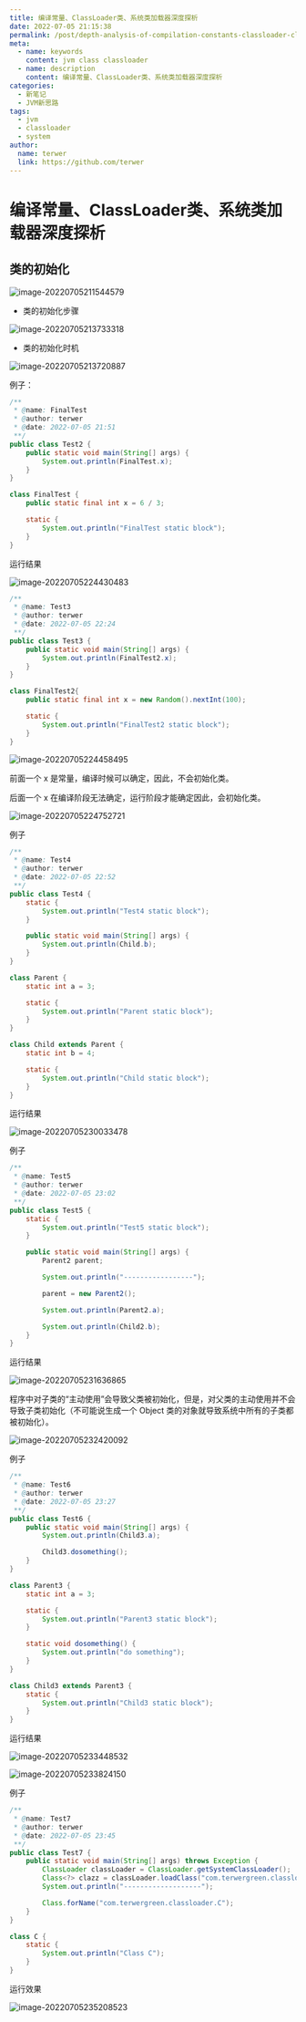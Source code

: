 ```yaml
---
title: 编译常量、ClassLoader类、系统类加载器深度探析
date: 2022-07-05 21:15:38
permalink: /post/depth-analysis-of-compilation-constants-classloader-classes-and-system-class-loaders.html
meta:
  - name: keywords
    content: jvm class classloader
  - name: description
    content: 编译常量、ClassLoader类、系统类加载器深度探析
categories:
  - 新笔记
  - JVM新思路
tags:
  - jvm
  - classloader
  - system
author: 
  name: terwer
  link: https://github.com/terwer
---
```


# 编译常量、ClassLoader类、系统类加载器深度探析

## 类的初始化

![image-20220705211544579](https://ghproxy.com/https://raw.githubusercontent.com/terwer/upload/main/img/20220705211550.png)

* 类的初始化步骤

![image-20220705213733318](https://ghproxy.com/https://raw.githubusercontent.com/terwer/upload/main/img/20220705213733.png)

* 类的初始化时机

![image-20220705213720887](https://ghproxy.com/https://raw.githubusercontent.com/terwer/upload/main/img/20220705213721.png)

例子：

```java
/**
 * @name: FinalTest
 * @author: terwer
 * @date: 2022-07-05 21:51
 **/
public class Test2 {
    public static void main(String[] args) {
        System.out.println(FinalTest.x);
    }
}

class FinalTest {
    public static final int x = 6 / 3;

    static {
        System.out.println("FinalTest static block");
    }
}
```

运行结果

![image-20220705224430483](https://ghproxy.com/https://raw.githubusercontent.com/terwer/upload/main/img/20220705224431.png)

```java
/**
 * @name: Test3
 * @author: terwer
 * @date: 2022-07-05 22:24
 **/
public class Test3 {
    public static void main(String[] args) {
        System.out.println(FinalTest2.x);
    }
}

class FinalTest2{
    public static final int x = new Random().nextInt(100);

    static {
        System.out.println("FinalTest2 static block");
    }
}
```

![image-20220705224458495](https://ghproxy.com/https://raw.githubusercontent.com/terwer/upload/main/img/20220705224459.png)

前面一个 x 是常量，编译时候可以确定，因此，不会初始化类。

后面一个 x 在编译阶段无法确定，运行阶段才能确定因此，会初始化类。

![image-20220705224752721](https://ghproxy.com/https://raw.githubusercontent.com/terwer/upload/main/img/20220705224753.png)

例子

```java
/**
 * @name: Test4
 * @author: terwer
 * @date: 2022-07-05 22:52
 **/
public class Test4 {
    static {
        System.out.println("Test4 static block");
    }

    public static void main(String[] args) {
        System.out.println(Child.b);
    }
}

class Parent {
    static int a = 3;

    static {
        System.out.println("Parent static block");
    }
}

class Child extends Parent {
    static int b = 4;

    static {
        System.out.println("Child static block");
    }
}

```

运行结果

![image-20220705230033478](https://ghproxy.com/https://raw.githubusercontent.com/terwer/upload/main/img/20220705230034.png)

例子

```java
/**
 * @name: Test5
 * @author: terwer
 * @date: 2022-07-05 23:02
 **/
public class Test5 {
    static {
        System.out.println("Test5 static block");
    }

    public static void main(String[] args) {
        Parent2 parent;

        System.out.println("-----------------");

        parent = new Parent2();

        System.out.println(Parent2.a);

        System.out.println(Child2.b);
    }
}
```

运行结果

![image-20220705231636865](https://ghproxy.com/https://raw.githubusercontent.com/terwer/upload/main/img/20220705231637.png)

程序中对子类的“主动使用”会导致父类被初始化，但是，对父类的主动使用并不会导致子类初始化（不可能说生成一个 Object 类的对象就导致系统中所有的子类都被初始化）。

![image-20220705232420092](https://ghproxy.com/https://raw.githubusercontent.com/terwer/upload/main/img/20220705232420.png)

例子

```java
/**
 * @name: Test6
 * @author: terwer
 * @date: 2022-07-05 23:27
 **/
public class Test6 {
    public static void main(String[] args) {
        System.out.println(Child3.a);

        Child3.dosomething();
    }
}

class Parent3 {
    static int a = 3;

    static {
        System.out.println("Parent3 static block");
    }

    static void dosomething() {
        System.out.println("do something");
    }
}

class Child3 extends Parent3 {
    static {
        System.out.println("Child3 static block");
    }
}
```

运行结果

![image-20220705233448532](https://ghproxy.com/https://raw.githubusercontent.com/terwer/upload/main/img/20220705233449.png)

![image-20220705233824150](https://ghproxy.com/https://raw.githubusercontent.com/terwer/upload/main/img/20220705233824.png)

例子

```java
/**
 * @name: Test7
 * @author: terwer
 * @date: 2022-07-05 23:45
 **/
public class Test7 {
    public static void main(String[] args) throws Exception {
        ClassLoader classLoader = ClassLoader.getSystemClassLoader();
        Class<?> clazz = classLoader.loadClass("com.terwergreen.classloader.C");
        System.out.println("-------------------");

        Class.forName("com.terwergreen.classloader.C");
    }
}

class C {
    static {
        System.out.println("Class C");
    }
}
```

运行效果

![image-20220705235208523](https://ghproxy.com/https://raw.githubusercontent.com/terwer/upload/main/img/20220705235209.png)
